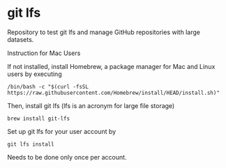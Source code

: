# git lfs

Repository to test git lfs and manage GitHub repositories with large datasets.

Instruction for Mac Users 

If not installed, install Homebrew, a package manager for Mac and Linux users by executing

```/bin/bash -c "$(curl -fsSL https://raw.githubusercontent.com/Homebrew/install/HEAD/install.sh)"```

Then, install git lfs (lfs is an acronym for large file storage) 

```brew install git-lfs```

Set up git lfs for your user account by 

```git lfs install```

Needs to be done only once per account. 

